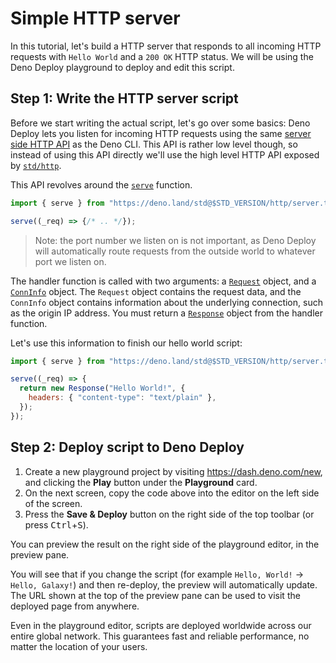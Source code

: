 # Simple HTTP server

In this tutorial, let's build a HTTP server that responds to all incoming HTTP
requests with `Hello World` and a `200 OK` HTTP status. We will be using the
Deno Deploy playground to deploy and edit this script.

## **Step 1:** Write the HTTP server script

Before we start writing the actual script, let's go over some basics: Deno
Deploy lets you listen for incoming HTTP requests using the same
[server side HTTP API][native-http] as the Deno CLI. This API is rather low
level though, so instead of using this API directly we'll use the high level
HTTP API exposed by [`std/http`][std-http].

This API revolves around the [`serve`](https://deno.land/std/http/server.ts)
function.

```js
import { serve } from "https://deno.land/std@$STD_VERSION/http/server.ts";

serve((_req) => {/* .. */});
```

> Note: the port number we listen on is not important, as Deno Deploy will
> automatically route requests from the outside world to whatever port we listen
> on.

The handler function is called with two arguments: a [`Request`][request]
object, and a [`ConnInfo`][conninfo] object. The `Request` object contains the
request data, and the `ConnInfo` object contains information about the
underlying connection, such as the origin IP address. You must return a
[`Response`][response] object from the handler function.

Let's use this information to finish our hello world script:

```js
import { serve } from "https://deno.land/std@$STD_VERSION/http/server.ts";

serve((_req) => {
  return new Response("Hello World!", {
    headers: { "content-type": "text/plain" },
  });
});
```

## **Step 2:** Deploy script to Deno Deploy

1. Create a new playground project by visiting https://dash.deno.com/new, and
   clicking the **Play** button under the **Playground** card.
2. On the next screen, copy the code above into the editor on the left side of
   the screen.
3. Press the **Save & Deploy** button on the right side of the top toolbar (or
   press <kbd>Ctrl</kbd>+<kbd>S</kbd>).

You can preview the result on the right side of the playground editor, in the
preview pane.

You will see that if you change the script (for example `Hello, World!` ->
`Hello, Galaxy!`) and then re-deploy, the preview will automatically update. The
URL shown at the top of the preview pane can be used to visit the deployed page
from anywhere.

Even in the playground editor, scripts are deployed worldwide across our entire
global network. This guarantees fast and reliable performance, no matter the
location of your users.

[native-http]: https://deno.land/manual@v1.15.1/runtime/http_server_apis
[std-http]: https://deno.land/std/http
[request]: ../api/runtime-request
[conninfo]: https://doc.deno.land/https/deno.land%2Fstd%2Fhttp%2Fserver.ts#ConnInfo
[response]: ../api/runtime-response
